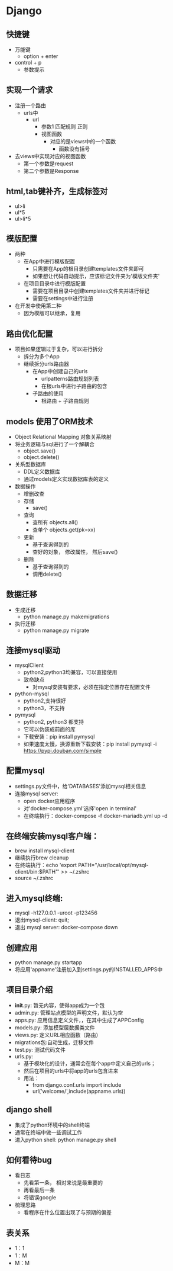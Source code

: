 # Django

## 快捷键
- 万能键
    - option + enter
- control + p
    - 参数提示
    
## 实现一个请求
- 注册一个路由
    - urls中
        - url
            - 参数1 匹配规则 正则
            - 视图函数
                - 对应的是views中的一个函数
                    - 函数没有括号
- 去views中实现对应的视图函数
    - 第一个参数是request
    - 第二个参数是Response

## html,tab键补齐，生成标签对
- ul>li
- ul*5
- ul>li*5 

## 模版配置
- 两种
    - 在App中进行模版配置
        - 只需要在App的根目录创建templates文件夹即可
        - 如果想让代码自动提示，应该标记文件夹为'模版文件夹'
    - 在项目目录中进行模版配置
        - 需要在项目目录中创建templates文件夹并进行标记
        - 需要在settings中进行注册
- 在开发中使用第二种
    - 因为模版可以继承，复用

## 路由优化配置
- 项目如果逻辑过于复杂，可以进行拆分
    - 拆分为多个App
    - 继续拆分urls路由器
        - 在App中创建自己的urls
            - urlpatterns路由规划列表
            - 在根urls中进行子路由的包含
        - 子路由的使用
            - 根路由 + 子路由规则

## models 使用了ORM技术
- Object Relational Mapping 对象关系映射
- 将业务逻辑与sql进行了一个解耦合
    - object.save()
    - object.delete()
- 关系型数据库
    - DDL定义数据库
    - 通过models定义实现数据库表的定义   
- 数据操作
    - 增删改查
    - 存储
        - save()
    - 查询
        - 查所有 objects.all()
        - 查单个 objects.get(pk=xx)
    - 更新
        - 基于查询得到的
        - 查好的对象， 修改属性， 然后save()
    - 删除
        - 基于查询得到的
        - 调用delete()
## 数据迁移
- 生成迁移
    - python manage.py makemigrations
- 执行迁移
    - python manage.py migrate
    

## 连接mysql驱动
- mysqlClient
    - python2,python3均兼容，可以直接使用
    - 致命缺点
        - 对mysql安装有要求，必须在指定位置存在配置文件
- python-mysql
    - python2,支持很好
    - python3，不支持
- pymysql
    - python2, python3 都支持
    - 它可以伪装成前面的库
    - 下载安装：pip install pymysql
    - 如果速度太慢，换源重新下载安装：pip install pymysql -i https://pypi.douban.com/simple

## 配置mysql
- settings.py文件中，给'DATABASES'添加mysql相关信息
- 连接mysql server:
    - open docker应用程序
    - 对'docker-compose.yml'选择'open in terminal'
    - 在终端执行：docker-compose -f docker-mariadb.yml up -d           
## 在终端安装mysql客户端：
- brew install mysql-client
- 继续执行brew cleanup
- 在终端执行：echo 'export PATH="/usr/local/opt/mysql-client/bin:$PATH"' >> ~/.zshrc
- source ~/.zshrc
## 进入mysql终端:
- mysql -h127.0.0.1 -uroot -p123456
- 退出mysql-client: quit;
- 退出 mysql server: docker-compose down
    
    
## 创建应用
- python manage.py startapp <appname>
- 将应用'appname'注册加入到settings.py的INSTALLED_APPS中 

## 项目目录介绍
- __init__.py: 暂无内容，使得app成为一个包
- admin.py: 管理站点模型的声明文件，默认为空
- apps.py: 应用信息定义文件，，在其中生成了APPConfig
- models.py: 添加模型层数据类文件
- views.py: 定义URL相应函数（路由）
- migrations包:自动生成，迁移文件
- test.py: 测试代码文件 
- urls.py: 
    - 基于模块化的设计，通常会在每个app中定义自己的urls；
    - 然后在项目的urls中将app的urls包含进来
    - 用法： 
        - from django.conf.urls import include
        - url('welcome/',include(appname.urls))

## django shell
- 集成了python环境中的shell终端
- 通常在终端中做一些调试工作
- 进入python shell: python manage.py shell

## 如何看待bug
- 看日志
    - 先看第一条， 相对来说是最重要的
    - 再看最后一条
    - 将错误google
- 梳理思路
    - 看程序在什么位置出现了与预期的偏差

## 表关系
- 1：1
- 1：M
- M：M